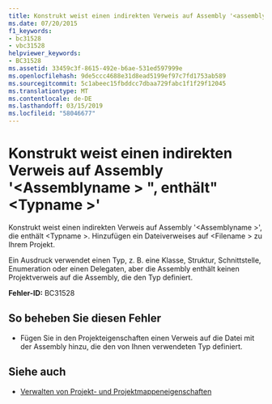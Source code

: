 ```yaml
---
title: Konstrukt weist einen indirekten Verweis auf Assembly '<assemblyname>", enthält"<typename>"
ms.date: 07/20/2015
f1_keywords:
- bc31528
- vbc31528
helpviewer_keywords:
- BC31528
ms.assetid: 33459c3f-8615-492e-b6ae-531ed597999e
ms.openlocfilehash: 9de5ccc4688e31d8ead5199ef97c7fd1753ab589
ms.sourcegitcommit: 5c1abeec15fbddcc7dbaa729fabc1f1f29f12045
ms.translationtype: MT
ms.contentlocale: de-DE
ms.lasthandoff: 03/15/2019
ms.locfileid: "58046677"
---
```

# <a name="construct-makes-an-indirect-reference-to-assembly-assemblyname-which-contains-typename"></a>Konstrukt weist einen indirekten Verweis auf Assembly '\<Assemblyname > ", enthält"\<Typname >'
Konstrukt weist einen indirekten Verweis auf Assembly '\<Assemblyname >', die enthält \<Typname >. Hinzufügen ein Dateiverweises auf \<Filename > zu Ihrem Projekt.  
  
 Ein Ausdruck verwendet einen Typ, z. B. eine Klasse, Struktur, Schnittstelle, Enumeration oder einen Delegaten, aber die Assembly enthält keinen Projektverweis auf die Assembly, die den Typ definiert.  
  
 **Fehler-ID:** BC31528  
  
## <a name="to-correct-this-error"></a>So beheben Sie diesen Fehler  
  
-   Fügen Sie in den Projekteigenschaften einen Verweis auf die Datei mit der Assembly hinzu, die den von Ihnen verwendeten Typ definiert.  
  
## <a name="see-also"></a>Siehe auch

- [Verwalten von Projekt- und Projektmappeneigenschaften](/visualstudio/ide/managing-project-and-solution-properties)
